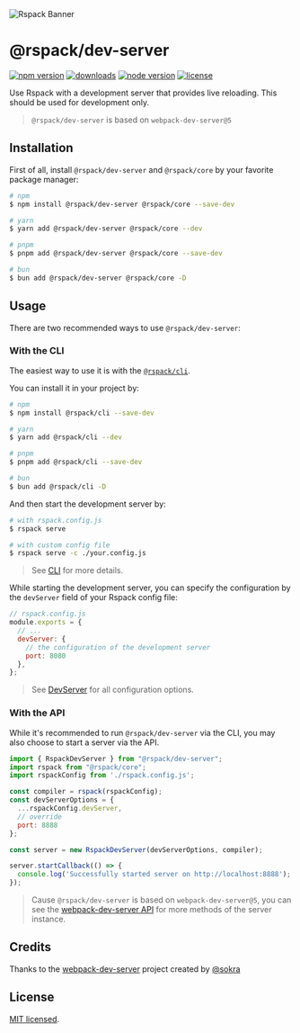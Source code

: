 <picture>
  <source media="(prefers-color-scheme: dark)" srcset="https://assets.rspack.dev/rspack/rspack-banner-plain-dark.png">
  <img alt="Rspack Banner" src="https://assets.rspack.dev/rspack/rspack-banner-plain-light.png">
</picture>

# @rspack/dev-server

<p>
  <a href="https://npmjs.com/package/@rspack/dev-server?activeTab=readme"><img src="https://img.shields.io/npm/v/@rspack/dev-server?style=flat-square&colorA=564341&colorB=EDED91" alt="npm version" /></a>
  <a href="https://npmcharts.com/compare/@rspack/dev-server?minimal=true"><img src="https://img.shields.io/npm/dm/@rspack/dev-server.svg?style=flat-square&colorA=564341&colorB=EDED91" alt="downloads" /></a>
  <a href="https://nodejs.org/en/about/previous-releases"><img src="https://img.shields.io/node/v/@rspack/dev-server.svg?style=flat-square&colorA=564341&colorB=EDED91" alt="node version"></a>
  <a href="https://github.com/web-infra-dev/rsbuild/blob/main/LICENSE"><img src="https://img.shields.io/badge/License-MIT-blue.svg?style=flat-square&colorA=564341&colorB=EDED91" alt="license" /></a>
</p>

Use Rspack with a development server that provides live reloading. This should be used for development only.

> `@rspack/dev-server` is based on `webpack-dev-server@5`

## Installation

First of all, install `@rspack/dev-server` and `@rspack/core` by your favorite package manager:

```bash
# npm
$ npm install @rspack/dev-server @rspack/core --save-dev

# yarn
$ yarn add @rspack/dev-server @rspack/core --dev

# pnpm
$ pnpm add @rspack/dev-server @rspack/core --save-dev

# bun
$ bun add @rspack/dev-server @rspack/core -D
```

## Usage

There are two recommended ways to use `@rspack/dev-server`:

### With the CLI

The easiest way to use it is with the [`@rspack/cli`](https://www.npmjs.com/package/@rspack/cli).

You can install it in your project by:

```bash
# npm
$ npm install @rspack/cli --save-dev

# yarn
$ yarn add @rspack/cli --dev

# pnpm
$ pnpm add @rspack/cli --save-dev

# bun
$ bun add @rspack/cli -D
```

And then start the development server by:

```bash
# with rspack.config.js
$ rspack serve

# with custom config file
$ rspack serve -c ./your.config.js
```

> See [CLI](https://rspack.dev/api/cli) for more details.

While starting the development server, you can specify the configuration by the `devServer` field of your Rspack config file:

```js
// rspack.config.js
module.exports = {
  // ...
  devServer: {
    // the configuration of the development server
    port: 8080
  },
};
```

> See [DevServer](https://rspack.dev/config/dev-server) for all configuration options.

### With the API

While it's recommended to run `@rspack/dev-server` via the CLI, you may also choose to start a server via the API.

```js
import { RspackDevServer } from "@rspack/dev-server";
import rspack from "@rspack/core";
import rspackConfig from './rspack.config.js';

const compiler = rspack(rspackConfig);
const devServerOptions = {
  ...rspackConfig.devServer,
  // override
  port: 8888
};

const server = new RspackDevServer(devServerOptions, compiler);

server.startCallback(() => {
  console.log('Successfully started server on http://localhost:8888');
});
```

> Cause `@rspack/dev-server` is based on `webpack-dev-server@5`, you can see the [webpack-dev-server API](https://webpack.js.org/api/webpack-dev-server/) for more methods of the server instance.

## Credits

Thanks to the [webpack-dev-server](https://github.com/webpack/webpack-dev-server) project created by [@sokra](https://github.com/sokra)

## License

[MIT licensed](https://github.com/web-infra-dev/rspack-dev-server/blob/main/LICENSE).
